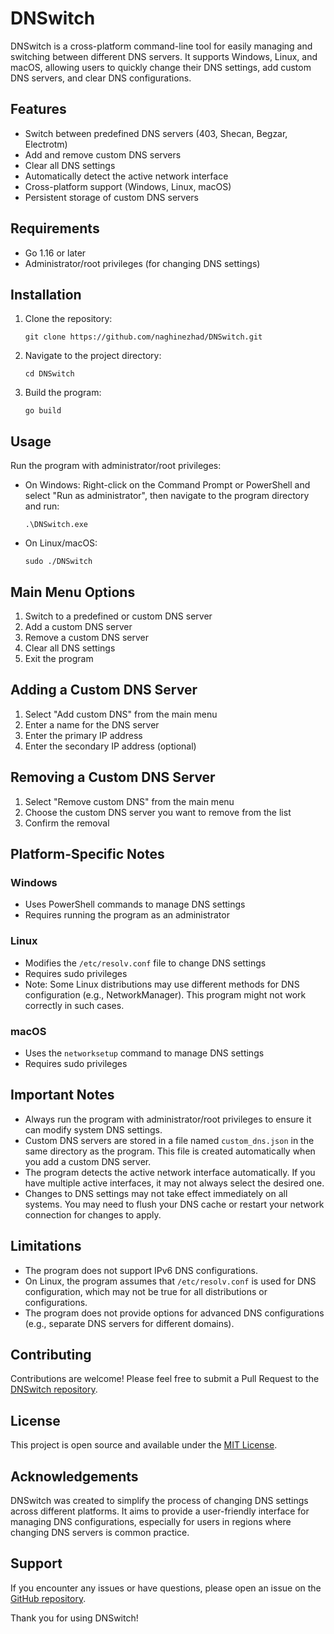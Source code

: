 # DNSwitch

DNSwitch is a cross-platform command-line tool for easily managing and switching between different DNS servers. It supports Windows, Linux, and macOS, allowing users to quickly change their DNS settings, add custom DNS servers, and clear DNS configurations.

## Features

- Switch between predefined DNS servers (403, Shecan, Begzar, Electrotm)
- Add and remove custom DNS servers
- Clear all DNS settings
- Automatically detect the active network interface
- Cross-platform support (Windows, Linux, macOS)
- Persistent storage of custom DNS servers

## Requirements

- Go 1.16 or later
- Administrator/root privileges (for changing DNS settings)

## Installation

1. Clone the repository:

   ```
   git clone https://github.com/naghinezhad/DNSwitch.git
   ```

2. Navigate to the project directory:

   ```
   cd DNSwitch
   ```

3. Build the program:
   ```
   go build
   ```

## Usage

Run the program with administrator/root privileges:

- On Windows:
  Right-click on the Command Prompt or PowerShell and select "Run as administrator", then navigate to the program directory and run:

  ```
  .\DNSwitch.exe
  ```

- On Linux/macOS:
  ```
  sudo ./DNSwitch
  ```

## Main Menu Options

1. Switch to a predefined or custom DNS server
2. Add a custom DNS server
3. Remove a custom DNS server
4. Clear all DNS settings
5. Exit the program

## Adding a Custom DNS Server

1. Select "Add custom DNS" from the main menu
2. Enter a name for the DNS server
3. Enter the primary IP address
4. Enter the secondary IP address (optional)

## Removing a Custom DNS Server

1. Select "Remove custom DNS" from the main menu
2. Choose the custom DNS server you want to remove from the list
3. Confirm the removal

## Platform-Specific Notes

### Windows

- Uses PowerShell commands to manage DNS settings
- Requires running the program as an administrator

### Linux

- Modifies the `/etc/resolv.conf` file to change DNS settings
- Requires sudo privileges
- Note: Some Linux distributions may use different methods for DNS configuration (e.g., NetworkManager). This program might not work correctly in such cases.

### macOS

- Uses the `networksetup` command to manage DNS settings
- Requires sudo privileges

## Important Notes

- Always run the program with administrator/root privileges to ensure it can modify system DNS settings.
- Custom DNS servers are stored in a file named `custom_dns.json` in the same directory as the program. This file is created automatically when you add a custom DNS server.
- The program detects the active network interface automatically. If you have multiple active interfaces, it may not always select the desired one.
- Changes to DNS settings may not take effect immediately on all systems. You may need to flush your DNS cache or restart your network connection for changes to apply.

## Limitations

- The program does not support IPv6 DNS configurations.
- On Linux, the program assumes that `/etc/resolv.conf` is used for DNS configuration, which may not be true for all distributions or configurations.
- The program does not provide options for advanced DNS configurations (e.g., separate DNS servers for different domains).

## Contributing

Contributions are welcome! Please feel free to submit a Pull Request to the [DNSwitch repository](https://github.com/naghinezhad/DNSwitch).

## License

This project is open source and available under the [MIT License](LICENSE).

## Acknowledgements

DNSwitch was created to simplify the process of changing DNS settings across different platforms. It aims to provide a user-friendly interface for managing DNS configurations, especially for users in regions where changing DNS servers is common practice.

## Support

If you encounter any issues or have questions, please open an issue on the [GitHub repository](https://github.com/naghinezhad/DNSwitch/issues).

Thank you for using DNSwitch!
